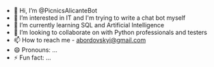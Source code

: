 - 👋 Hi, I’m @PicnicsAlicanteBot
- 👀 I’m interested in IT and I'm trying to write a chat bot myself
- 🌱 I’m currently learning SQL and Artificial Intelligence
- 💞️ I’m looking to collaborate on with Python professionals and testers
- 📫 How to reach me - abordovskyi@gmail.com
- 😄 Pronouns: ...
- ⚡ Fun fact: ...

<!---
PicnicsAlicanteBot/PicnicsAlicanteBot is a ✨ special ✨ repository because its `README.md` (this file) appears on your GitHub profile.
You can click the Preview link to take a look at your changes.
--->
